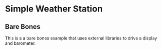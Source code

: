 # Simple Weather Station

## Bare Bones
This is a a bare bones example that uses external libraries to drive a display and barometer.

